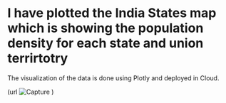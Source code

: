 # I have plotted the India States map which is showing the population density for each state and union terrirtotry

The visualization of the data is done using Plotly and deployed in Cloud.

(url
![Capture](https://user-images.githubusercontent.com/95733152/160052009-93ed4698-0eab-4998-be8c-43e545217627.PNG)
)
